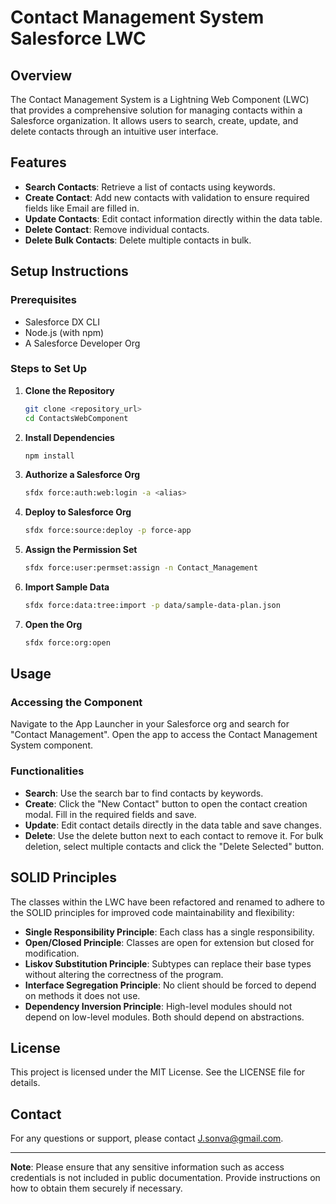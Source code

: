 # Contact Management System Salesforce LWC

## Overview

The Contact Management System is a Lightning Web Component (LWC) that provides a comprehensive solution for managing contacts within a Salesforce organization. It allows users to search, create, update, and delete contacts through an intuitive user interface.

## Features

- **Search Contacts**: Retrieve a list of contacts using keywords.
- **Create Contact**: Add new contacts with validation to ensure required fields like Email are filled in.
- **Update Contacts**: Edit contact information directly within the data table.
- **Delete Contact**: Remove individual contacts.
- **Delete Bulk Contacts**: Delete multiple contacts in bulk.

## Setup Instructions

### Prerequisites

- Salesforce DX CLI
- Node.js (with npm)
- A Salesforce Developer Org

### Steps to Set Up

1. **Clone the Repository**

    ```bash
    git clone <repository_url>
    cd ContactsWebComponent
    ```

2. **Install Dependencies**

    ```bash
    npm install
    ```

3. **Authorize a Salesforce Org**

    ```bash
    sfdx force:auth:web:login -a <alias>
    ```

4. **Deploy to Salesforce Org**

    ```bash
    sfdx force:source:deploy -p force-app
    ```

5. **Assign the Permission Set**

    ```bash
    sfdx force:user:permset:assign -n Contact_Management
    ```

6. **Import Sample Data**

    ```bash
    sfdx force:data:tree:import -p data/sample-data-plan.json
    ```

7. **Open the Org**

    ```bash
    sfdx force:org:open
    ```

## Usage

### Accessing the Component

Navigate to the App Launcher in your Salesforce org and search for "Contact Management". Open the app to access the Contact Management System component.

### Functionalities

- **Search**: Use the search bar to find contacts by keywords.
- **Create**: Click the "New Contact" button to open the contact creation modal. Fill in the required fields and save.
- **Update**: Edit contact details directly in the data table and save changes.
- **Delete**: Use the delete button next to each contact to remove it. For bulk deletion, select multiple contacts and click the "Delete Selected" button.

## SOLID Principles

The classes within the LWC have been refactored and renamed to adhere to the SOLID principles for improved code maintainability and flexibility:

- **Single Responsibility Principle**: Each class has a single responsibility.
- **Open/Closed Principle**: Classes are open for extension but closed for modification.
- **Liskov Substitution Principle**: Subtypes can replace their base types without altering the correctness of the program.
- **Interface Segregation Principle**: No client should be forced to depend on methods it does not use.
- **Dependency Inversion Principle**: High-level modules should not depend on low-level modules. Both should depend on abstractions.

## License

This project is licensed under the MIT License. See the LICENSE file for details.

## Contact

For any questions or support, please contact [J.sonva@gmail.com](mailto:J.sonva@gmail.com).

---

**Note**: Please ensure that any sensitive information such as access credentials is not included in public documentation. Provide instructions on how to obtain them securely if necessary.
